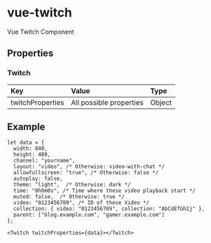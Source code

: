 # vue-twitch

Vue Twitch Component

## Properties

### Twitch

|Key|Value|Type|
|:--|:----|:---|
|twitchProperties|All possible properties|Object|

## Example

```JS
let data = {
  width: 840,
  height: 480,
  channel: "yourname",
  layout: "video", /* Otherwise: video-with-chat */
  allowfullscreen: "true", /* Otherwise: false */
  autoplay: false,
  theme: "light",  /* Otherwise: dark */
  time: "0h0m0s", /* Time where these video playback start */
  muted: false,  /* Otherwise: true */
  video: "0123456789", /* ID of these Video */
  collection: { video: "0123456789", collection: "AbCdEfGhIj" },
  parent: ["blog.example.com", "gamer.example.com"]
};

<Twitch twitchProperties={data}></Twitch>
```